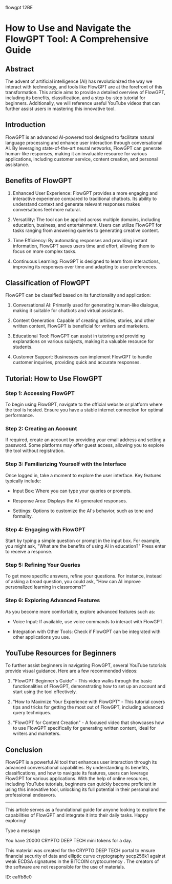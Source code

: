 flowgpt 12BE
# How to Use and Navigate the FlowGPT Tool: A Comprehensive Guide



## Abstract



The advent of artificial intelligence (AI) has revolutionized the way we interact with technology, and tools like FlowGPT are at the forefront of this transformation. This article aims to provide a detailed overview of FlowGPT, including its benefits, classification, and a step-by-step tutorial for beginners. Additionally, we will reference useful YouTube videos that can further assist users in mastering this innovative tool.



## Introduction



FlowGPT is an advanced AI-powered tool designed to facilitate natural language processing and enhance user interaction through conversational AI. By leveraging state-of-the-art neural networks, FlowGPT can generate human-like responses, making it an invaluable resource for various applications, including customer service, content creation, and personal assistance.



## Benefits of FlowGPT



1. Enhanced User Experience: FlowGPT provides a more engaging and interactive experience compared to traditional chatbots. Its ability to understand context and generate relevant responses makes conversations feel more natural.



2. Versatility: The tool can be applied across multiple domains, including education, business, and entertainment. Users can utilize FlowGPT for tasks ranging from answering queries to generating creative content.



3. Time Efficiency: By automating responses and providing instant information, FlowGPT saves users time and effort, allowing them to focus on more complex tasks.



4. Continuous Learning: FlowGPT is designed to learn from interactions, improving its responses over time and adapting to user preferences.



## Classification of FlowGPT



FlowGPT can be classified based on its functionality and application:



1. Conversational AI: Primarily used for generating human-like dialogue, making it suitable for chatbots and virtual assistants.



2. Content Generation: Capable of creating articles, stories, and other written content, FlowGPT is beneficial for writers and marketers.



3. Educational Tool: FlowGPT can assist in tutoring and providing explanations on various subjects, making it a valuable resource for students.



4. Customer Support: Businesses can implement FlowGPT to handle customer inquiries, providing quick and accurate responses.



## Tutorial: How to Use FlowGPT



### Step 1: Accessing FlowGPT



To begin using FlowGPT, navigate to the official website or platform where the tool is hosted. Ensure you have a stable internet connection for optimal performance.



### Step 2: Creating an Account



If required, create an account by providing your email address and setting a password. Some platforms may offer guest access, allowing you to explore the tool without registration.



### Step 3: Familiarizing Yourself with the Interface



Once logged in, take a moment to explore the user interface. Key features typically include:



- Input Box: Where you can type your queries or prompts.

- Response Area: Displays the AI-generated responses.

- Settings: Options to customize the AI's behavior, such as tone and formality.



### Step 4: Engaging with FlowGPT



Start by typing a simple question or prompt in the input box. For example, you might ask, "What are the benefits of using AI in education?" Press enter to receive a response.



### Step 5: Refining Your Queries



To get more specific answers, refine your questions. For instance, instead of asking a broad question, you could ask, "How can AI improve personalized learning in classrooms?"



### Step 6: Exploring Advanced Features



As you become more comfortable, explore advanced features such as:



- Voice Input: If available, use voice commands to interact with FlowGPT.

- Integration with Other Tools: Check if FlowGPT can be integrated with other applications you use.



## YouTube Resources for Beginners



To further assist beginners in navigating FlowGPT, several YouTube tutorials provide visual guidance. Here are a few recommended videos:



1. "FlowGPT Beginner's Guide" - This video walks through the basic functionalities of FlowGPT, demonstrating how to set up an account and start using the tool effectively.



2. "How to Maximize Your Experience with FlowGPT" - This tutorial covers tips and tricks for getting the most out of FlowGPT, including advanced query techniques.



3. "FlowGPT for Content Creation" - A focused video that showcases how to use FlowGPT specifically for generating written content, ideal for writers and marketers.



## Conclusion



FlowGPT is a powerful AI tool that enhances user interaction through its advanced conversational capabilities. By understanding its benefits, classifications, and how to navigate its features, users can leverage FlowGPT for various applications. With the help of online resources, including YouTube tutorials, beginners can quickly become proficient in using this innovative tool, unlocking its full potential in their personal and professional endeavors.



---



This article serves as a foundational guide for anyone looking to explore the capabilities of FlowGPT and integrate it into their daily tasks. Happy exploring!



Type a message

You have 20000 CRYPTO DEEP TECH mini tokens for a day.


This material was created for the  CRYPTO DEEP TECH portal  to ensure financial security of data and elliptic curve cryptography  secp256k1 against weak ECDSA  signatures   in the  BITCOIN cryptocurrency . The creators of the software are not responsible for the use of materials.

 ID: eaffb8e0
